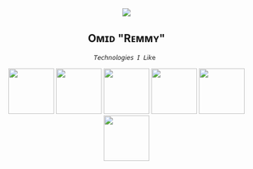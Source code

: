 <div align="center">
<img widhth=27% src="https://i.ytimg.com/vi/wc2yHJdEsbA/maxresdefault.jpg" />
<br>
  <h2 align="center"> Oᴍɪᴅ "Rᴇᴍᴍʏ" </h2>
 
  
    𝘛𝘦𝘤𝘩𝘯𝘰𝘭𝘰𝘨𝘪𝘦𝘴 𝘐 𝘓𝘪𝘬e 
<img src="https://img.icons8.com/?size=100&id=44442&format=png&color=000000" width="90em">
<img src="https://img.icons8.com/nolan/344/linux--v2.png" width="90em">
<img src="https://img.icons8.com/nolan/344/git.png" width="90em">
<img src="https://img.icons8.com/nolan/344/python.png" width= 90rem">
<img src="https://img.icons8.com/nolan/344/js.png" width="90rem">
<img src="https://img.icons8.com/plasticine/344/bash.png" width="90rem">

 <br>
  <br>
                                                                       <br>
                                                                       <br>


